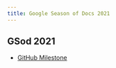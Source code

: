 ```yaml
---
title: Google Season of Docs 2021
---
```


## GSod 2021

- [GitHub Milestone](https://github.com/wechaty/summer-of-wechaty/milestone/4)
